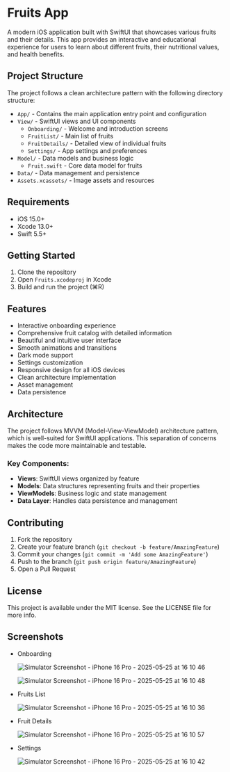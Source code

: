 # Fruits App

A modern iOS application built with SwiftUI that showcases various fruits and their details. This app provides an interactive and educational experience for users to learn about different fruits, their nutritional values, and health benefits.

## Project Structure

The project follows a clean architecture pattern with the following directory structure:

- `App/` - Contains the main application entry point and configuration
- `View/` - SwiftUI views and UI components
  - `Onboarding/` - Welcome and introduction screens
  - `FruitList/` - Main list of fruits
  - `FruitDetails/` - Detailed view of individual fruits
  - `Settings/` - App settings and preferences
- `Model/` - Data models and business logic
  - `Fruit.swift` - Core data model for fruits
- `Data/` - Data management and persistence
- `Assets.xcassets/` - Image assets and resources

## Requirements

- iOS 15.0+
- Xcode 13.0+
- Swift 5.5+

## Getting Started

1. Clone the repository
2. Open `Fruits.xcodeproj` in Xcode
3. Build and run the project (⌘R)

## Features

- Interactive onboarding experience
- Comprehensive fruit catalog with detailed information
- Beautiful and intuitive user interface
- Smooth animations and transitions
- Dark mode support
- Settings customization
- Responsive design for all iOS devices
- Clean architecture implementation
- Asset management
- Data persistence

## Architecture

The project follows MVVM (Model-View-ViewModel) architecture pattern, which is well-suited for SwiftUI applications. This separation of concerns makes the code more maintainable and testable.

### Key Components:
- **Views**: SwiftUI views organized by feature
- **Models**: Data structures representing fruits and their properties
- **ViewModels**: Business logic and state management
- **Data Layer**: Handles data persistence and management

## Contributing

1. Fork the repository
2. Create your feature branch (`git checkout -b feature/AmazingFeature`)
3. Commit your changes (`git commit -m 'Add some AmazingFeature'`)
4. Push to the branch (`git push origin feature/AmazingFeature`)
5. Open a Pull Request

## License

This project is available under the MIT license. See the LICENSE file for more info. 

## Screenshots
  - Onboarding

    ![Simulator Screenshot - iPhone 16 Pro - 2025-05-25 at 16 10 46](https://github.com/user-attachments/assets/bd5e515f-443b-4a22-b7a7-019f7f56da0f)

    ![Simulator Screenshot - iPhone 16 Pro - 2025-05-25 at 16 10 48](https://github.com/user-attachments/assets/35047882-2421-4b41-b5d3-e5894f79c05d)

  - Fruits List

    ![Simulator Screenshot - iPhone 16 Pro - 2025-05-25 at 16 10 36](https://github.com/user-attachments/assets/214fcaef-5a80-4d7a-95ca-3791c11fc93f)

  - Fruit Details

    ![Simulator Screenshot - iPhone 16 Pro - 2025-05-25 at 16 10 57](https://github.com/user-attachments/assets/d56f3c7c-6454-4ec6-9309-f41e9a721264)

  - Settings

    ![Simulator Screenshot - iPhone 16 Pro - 2025-05-25 at 16 10 42](https://github.com/user-attachments/assets/77613f02-6c2e-416f-9370-cf4b03056ca7)





